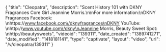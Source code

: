 {
    "title": "Cleopatra",
    "description": "Scent History 101 with DKNY Fragrances Core Girl Jeannine Morris.\n\nFor more information:\nDKNY Fragrances Facebook: \nhttps:\/\/www.facebook.com\/dknyfragrances\nDKNY YouTube: \nhttp:\/\/www.youtube.com\/dkny\nJeannine Morris, Beauty Sweet Spot: \nhttp:\/\/beautysweets",
    "videoid": "139311",
    "date_created": "1389741271",
    "date_modified": "1418181141",
    "type": "captivate",
    "layout": "video",
    "url": "\/v\/cleopatra\/139311"
}